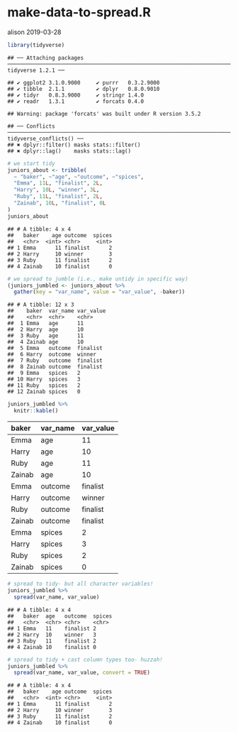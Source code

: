 make-data-to-spread.R
================
alison
2019-03-28

``` r
library(tidyverse)
```

    ## ── Attaching packages ─────────────────────────────────────────────────────────────────────────────────────────────── tidyverse 1.2.1 ──

    ## ✔ ggplot2 3.1.0.9000     ✔ purrr   0.3.2.9000
    ## ✔ tibble  2.1.1          ✔ dplyr   0.8.0.9010
    ## ✔ tidyr   0.8.3.9000     ✔ stringr 1.4.0     
    ## ✔ readr   1.3.1          ✔ forcats 0.4.0

    ## Warning: package 'forcats' was built under R version 3.5.2

    ## ── Conflicts ────────────────────────────────────────────────────────────────────────────────────────────────── tidyverse_conflicts() ──
    ## ✖ dplyr::filter() masks stats::filter()
    ## ✖ dplyr::lag()    masks stats::lag()

``` r
# we start tidy
juniors_about <- tribble(
  ~ "baker", ~"age", ~"outcome", ~"spices",
  "Emma", 11L, "finalist", 2L, 
  "Harry", 10L, "winner", 3L, 
  "Ruby", 11L, "finalist", 2L, 
  "Zainab", 10L, "finalist", 0L
) 
juniors_about
```

    ## # A tibble: 4 x 4
    ##   baker    age outcome  spices
    ##   <chr>  <int> <chr>     <int>
    ## 1 Emma      11 finalist      2
    ## 2 Harry     10 winner        3
    ## 3 Ruby      11 finalist      2
    ## 4 Zainab    10 finalist      0

``` r
# we spread to jumble (i.e., make untidy in specific way)
(juniors_jumbled <- juniors_about %>% 
  gather(key = "var_name", value = "var_value", -baker))
```

    ## # A tibble: 12 x 3
    ##    baker  var_name var_value
    ##    <chr>  <chr>    <chr>    
    ##  1 Emma   age      11       
    ##  2 Harry  age      10       
    ##  3 Ruby   age      11       
    ##  4 Zainab age      10       
    ##  5 Emma   outcome  finalist 
    ##  6 Harry  outcome  winner   
    ##  7 Ruby   outcome  finalist 
    ##  8 Zainab outcome  finalist 
    ##  9 Emma   spices   2        
    ## 10 Harry  spices   3        
    ## 11 Ruby   spices   2        
    ## 12 Zainab spices   0

``` r
juniors_jumbled %>% 
  knitr::kable()
```

| baker  | var\_name | var\_value |
| :----- | :-------- | :--------- |
| Emma   | age       | 11         |
| Harry  | age       | 10         |
| Ruby   | age       | 11         |
| Zainab | age       | 10         |
| Emma   | outcome   | finalist   |
| Harry  | outcome   | winner     |
| Ruby   | outcome   | finalist   |
| Zainab | outcome   | finalist   |
| Emma   | spices    | 2          |
| Harry  | spices    | 3          |
| Ruby   | spices    | 2          |
| Zainab | spices    | 0          |

``` r
# spread to tidy- but all character variables!
juniors_jumbled %>% 
  spread(var_name, var_value)
```

    ## # A tibble: 4 x 4
    ##   baker  age   outcome  spices
    ##   <chr>  <chr> <chr>    <chr> 
    ## 1 Emma   11    finalist 2     
    ## 2 Harry  10    winner   3     
    ## 3 Ruby   11    finalist 2     
    ## 4 Zainab 10    finalist 0

``` r
# spread to tidy + cast column types too- huzzah!
juniors_jumbled %>% 
  spread(var_name, var_value, convert = TRUE)
```

    ## # A tibble: 4 x 4
    ##   baker    age outcome  spices
    ##   <chr>  <int> <chr>     <int>
    ## 1 Emma      11 finalist      2
    ## 2 Harry     10 winner        3
    ## 3 Ruby      11 finalist      2
    ## 4 Zainab    10 finalist      0
